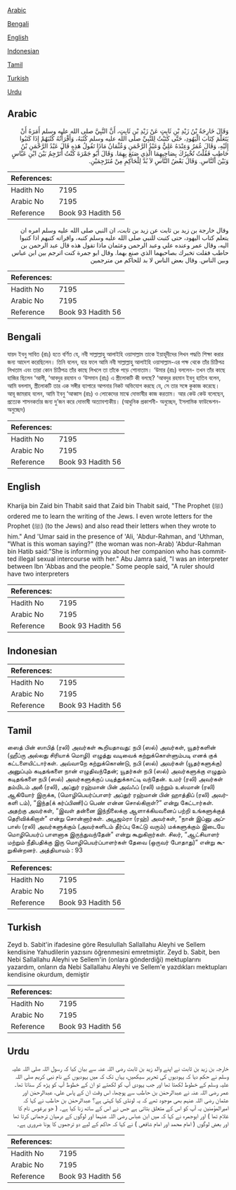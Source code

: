[Arabic](#arabic)

[Bengali](#bengali)

[English](#english)

[Indonesian](#indonesian)

[Tamil](#tamil)

[Turkish](#turkish)

[Urdu](#urdu)

## Arabic


<div dir="rtl" lang="ar" style={{fontSize:'larger',backgroundColor:'#f8f9fa',padding:20}}>
وَقَالَ خَارِجَةُ بْنُ زَيْدِ بْنِ ثَابِتٍ عَنْ زَيْدِ بْنِ ثَابِتٍ، أَنَّ النَّبِيَّ صلى الله عليه وسلم أَمَرَهُ أَنْ يَتَعَلَّمَ كِتَابَ الْيَهُودِ، حَتَّى كَتَبْتُ لِلنَّبِيِّ صلى الله عليه وسلم كُتُبَهُ، وَأَقْرَأْتُهُ كُتُبَهُمْ إِذَا كَتَبُوا إِلَيْهِ، وَقَالَ عُمَرُ وَعِنْدَهُ عَلِيٌّ وَعَبْدُ الرَّحْمَنِ وَعُثْمَانُ مَاذَا تَقُولُ هَذِهِ قَالَ عَبْدُ الرَّحْمَنِ بْنُ حَاطِبٍ فَقُلْتُ تُخْبِرُكَ بِصَاحِبِهِمَا الَّذِي صَنَعَ بِهِمَا‏.‏ وَقَالَ أَبُو جَمْرَةَ كُنْتُ أُتَرْجِمُ بَيْنَ ابْنِ عَبَّاسٍ وَبَيْنَ النَّاسِ‏.‏ وَقَالَ بَعْضُ النَّاسِ لاَ بُدَّ لِلْحَاكِمِ مِنْ مُتَرْجِمَيْنِ‏.‏
</div>
<div style={{backgroundColor:'#f8f9fa',padding:20, marginBottom: 10}}><table> <thead> <tr> <th>References:</th> <th></th> </tr> </thead> <tbody><tr><td>Hadith No</td><td>7195</td></tr><tr><td>Arabic No</td><td>7195</td></tr><tr><td>Reference</td><td>Book 93 Hadith 56</td></tr></tbody></table></div>


<div dir="rtl" lang="ar" style={{fontSize:'larger',backgroundColor:'#f8f9fa',padding:20}}>
وقال خارجة بن زيد بن ثابت عن زيد بن ثابت، ان النبي صلى الله عليه وسلم امره ان يتعلم كتاب اليهود، حتى كتبت للنبي صلى الله عليه وسلم كتبه، واقراته كتبهم اذا كتبوا اليه، وقال عمر وعنده علي وعبد الرحمن وعثمان ماذا تقول هذه قال عبد الرحمن بن حاطب فقلت تخبرك بصاحبهما الذي صنع بهما. وقال ابو جمرة كنت اترجم بين ابن عباس وبين الناس. وقال بعض الناس لا بد للحاكم من مترجمين
</div>
<div style={{backgroundColor:'#f8f9fa',padding:20, marginBottom: 10}}><table> <thead> <tr> <th>References:</th> <th></th> </tr> </thead> <tbody><tr><td>Hadith No</td><td>7195</td></tr><tr><td>Arabic No</td><td>7195</td></tr><tr><td>Reference</td><td>Book 93 Hadith 56</td></tr></tbody></table></div>

## Bengali


<div dir="ltr" lang="bn" style={{fontSize:'larger',backgroundColor:'#f8f9fa',padding:20}}>
যায়দ ইবনু সাবিত (রাঃ) হতে বর্ণিত যে, নবী সাল্লাল্লাহু আলাইহি ওয়াসাল্লাম তাকে ইয়াহূদীদের লিখন পদ্ধতি শিক্ষা করার জন্য আদেশ করেছিলেন। তিনি বলেন, যার ফলে আমি নবী সাল্লাল্লাহু আলাইহি ওয়াসাল্লাম-এর পক্ষ থেকে তাঁর চিঠিপত্র লিখতাম এবং তারা কোন চিঠিপত্র তাঁর কাছে লিখলে তা তাঁকে পড়ে শোনাতাম। ‘উমার (রাঃ) বললেন- তখন তাঁর কাছে হাজির ছিলেন ‘আলী, ‘আবদুর রহমান ও ‘উসমান (রাঃ) এ স্ত্রীলোকটি কী বলছে? ‘আবদুর রহমান ইবনু হাতিব বলেন, আমি বললাম, স্ত্রীলোকটি তার এক সঙ্গীর ব্যাপারে আপনার নিকট অভিযোগ করছে যে, সে তার সঙ্গে কুকাজ করেছে। আবূ জামরাহ বলেন, আমি ইবনু ‘আব্বাস (রাঃ) ও লোকেদের মাঝে দোভাষীর কাজ করতাম। আর কেউ কেউ বলেছেন, প্রত্যেক শাসনকর্তার জন্য দু’জন করে দোভাষী অত্যাবশ্যকীয়। (আধুনিক প্রকাশনী- অনুচ্ছেদ, ইসলামিক ফাউন্ডেশন- অনুচ্ছেদ)
</div>
<div style={{backgroundColor:'#f8f9fa',padding:20, marginBottom: 10}}><table> <thead> <tr> <th>References:</th> <th></th> </tr> </thead> <tbody><tr><td>Hadith No</td><td>7195</td></tr><tr><td>Arabic No</td><td>7195</td></tr><tr><td>Reference</td><td>Book 93 Hadith 56</td></tr></tbody></table></div>

## English


<div dir="ltr" lang="en" style={{fontSize:'larger',backgroundColor:'#f8f9fa',padding:20}}>
Kharija bin Zaid bin Thabit said that Zaid bin Thabit said, "The Prophet (ﷺ) ordered me to learn the writing of the Jews. I even wrote letters for the Prophet (ﷺ) (to the Jews) and also read their letters when they wrote to him." And 'Umar said in the presence of 'Ali, 'Abdur-Rahman, and 'Uthman, "What is this woman saying?" (the woman was non-Arab) 'Abdur-Rahman bin Hatib said:"She is informing you about her companion who has committed illegal sexual intercourse with her." Abu Jamra said, "I was an interpreter between Ibn 'Abbas and the people." Some people said, "A ruler should have two interpreters
</div>
<div style={{backgroundColor:'#f8f9fa',padding:20, marginBottom: 10}}><table> <thead> <tr> <th>References:</th> <th></th> </tr> </thead> <tbody><tr><td>Hadith No</td><td>7195</td></tr><tr><td>Arabic No</td><td>7195</td></tr><tr><td>Reference</td><td>Book 93 Hadith 56</td></tr></tbody></table></div>

## Indonesian


<div dir="ltr" lang="id" style={{fontSize:'larger',backgroundColor:'#f8f9fa',padding:20}}>

</div>
<div style={{backgroundColor:'#f8f9fa',padding:20, marginBottom: 10}}><table> <thead> <tr> <th>References:</th> <th></th> </tr> </thead> <tbody><tr><td>Hadith No</td><td>7195</td></tr><tr><td>Arabic No</td><td>7195</td></tr><tr><td>Reference</td><td>Book 93 Hadith 56</td></tr></tbody></table></div>

## Tamil


<div dir="ltr" lang="ta" style={{fontSize:'larger',backgroundColor:'#f8f9fa',padding:20}}>
ஸைத் பின் ஸாபித் (ரலி) அவர்கள் கூறியதாவது: நபி (ஸல்) அவர்கள், யூதர்களின் (ஹீப்ரு அல்லது சிரியாக் மொழி) எழுத்து வடிவைக் கற்றுக்கொள்ளும்படி எனக் குக் கட்டளையிட்டார்கள். அவ்வாறே கற்றுக்கொண்டு, நபி (ஸல்) அவர்கள் (யூதர்களுக்கு) அனுப்பும் கடிதங்களை நான் எழுதிவந்தேன்; யூதர்கள் நபி (ஸல்) அவர்களுக்கு எழுதும் கடிதங்களை நபி (ஸல்) அவர்களுக்குப் படித்துக்காட்டி வந்தேன். உமர் (ரலி) அவர்கள் தம்மிடம் அலீ (ரலி), அப்துர் ரஹ்மான் பின் அவ்ஃப் (ரலி) மற்றும் உஸ்மான் (ரலி) ஆகியோர் இருக்க, (மொழிபெயர்ப்பாளர் அப்துர் ரஹ்மான் பின் ஹாத்திப் (ரலி) அவர்களி டம்), “இந்த(க் கர்ப்பிணி)ப் பெண் என்ன சொல்கிறாள்?” என்று கேட்டார்கள். அதற்கு அவர்கள், “இவள் தன்னை இந்நிலைக்கு ஆளாக்கியவனைப் பற்றி உங்களுக்குத் தெரிவிக்கிறாள்” என்று சொன்னார்கள். அபூஜம்ரா (ரஹ்) அவர்கள், “நான் இப்னு அப்பாஸ் (ரலி) அவர்களுக்கும் (அவர்களிடம் தீர்ப்பு கேட்டு வரும்) மக்களுக்கும் இடையே மொழிபெயர்ப் பாளனாக இருந்துவந்தேன்” என்று கூறுகிறார்கள். சிலர், “ஆட்சியாளர் மற்றும் நீதிபதிக்கு இரு மொழிபெயர்ப்பாளர்கள் தேவை (ஒருவர் போதாது)” என்று கூறுகின்றனர். அத்தியாயம் : 93
</div>
<div style={{backgroundColor:'#f8f9fa',padding:20, marginBottom: 10}}><table> <thead> <tr> <th>References:</th> <th></th> </tr> </thead> <tbody><tr><td>Hadith No</td><td>7195</td></tr><tr><td>Arabic No</td><td>7195</td></tr><tr><td>Reference</td><td>Book 93 Hadith 56</td></tr></tbody></table></div>

## Turkish


<div dir="ltr" lang="tr" style={{fontSize:'larger',backgroundColor:'#f8f9fa',padding:20}}>
Zeyd b. Sabit'in ifadesine göre Resulullah Sallallahu Aleyhi ve Sellem kendisine Yahudilerin yazısını öğrenmesini emretmiştir. Zeyd b. Sabit, ben Nebi Sallallahu Aleyhi ve Sellem'in (onlara gönderdiği) mektuplarını yazardım, onların da Nebi Sallallahu Aleyhi ve Sellem'e yazdıkları mektupları kendisine okurdum, demiştir
</div>
<div style={{backgroundColor:'#f8f9fa',padding:20, marginBottom: 10}}><table> <thead> <tr> <th>References:</th> <th></th> </tr> </thead> <tbody><tr><td>Hadith No</td><td>7195</td></tr><tr><td>Arabic No</td><td>7195</td></tr><tr><td>Reference</td><td>Book 93 Hadith 56</td></tr></tbody></table></div>

## Urdu


<div dir="rtl" lang="ur" style={{fontSize:'larger',backgroundColor:'#f8f9fa',padding:20}}>
خارجہ بن زید بن ثابت نے اپنے والد زید بن ثابت رضی اللہ عنہ سے بیان کیا کہ رسول اللہ صلی اللہ علیہ وسلم نے حکم دیا کہ یہودیوں کی تحریر سیکھیں، یہاں تک کہ میں یہودیوں کے نام نبی کریم صلی اللہ علیہ وسلم کے خطوط لکھتا تھا اور جب یہودی آپ کو لکھتے تو ان کے خطوط آپ کو پڑھ کر سناتا تھا۔ عمر رضی اللہ عنہ نے عبدالرحمٰن بن حاطب سے پوچھا، اس وقت ان کے پاس علی، عبدالرحمٰن اور عثمان رضی اللہ عنہم بھی موجود تھے کہ یہ لونڈی کیا کہتی ہے؟ عبدالرحمٰن بن حاطب نے کہا کہ امیرالمؤمنین یہ آپ کو اس کے متعلق بتاتی ہے جس نے اس کے ساتھ زنا کیا ہے۔ ( جو یرغوس نام کا غلام تھا ) اور ابوجمرہ نے کہا کہ میں ابن عباس رضی اللہ عنہما اور لوگوں کے درمیان ترجمانی کرتا تھا اور بعض لوگوں ( امام محمد اور امام شافعی ) نے کہا کہ حاکم کے لیے دو ترجموں کا ہونا ضروری ہے۔
</div>
<div style={{backgroundColor:'#f8f9fa',padding:20, marginBottom: 10}}><table> <thead> <tr> <th>References:</th> <th></th> </tr> </thead> <tbody><tr><td>Hadith No</td><td>7195</td></tr><tr><td>Arabic No</td><td>7195</td></tr><tr><td>Reference</td><td>Book 93 Hadith 56</td></tr></tbody></table></div>